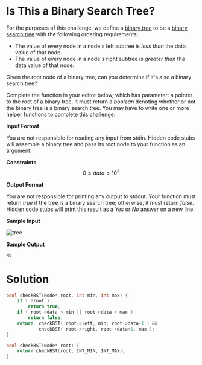 # Is This a Binary Search Tree?

For the purposes of this challenge, we define a [binary tree](https://en.wikipedia.org/wiki/Binary_tree) to be a [binary search tree](https://en.wikipedia.org/wiki/Binary_search_tree) with the following ordering requirements:

- The value of every node in a node's left subtree is *less than* the data value of that node.
- The value of every node in a node's right subtree is *greater than* the data value of that node.

Given the root node of a binary tree, can you determine if it's also a binary search tree?

Complete the function in your editor below, which has parameter: a pointer to the root of a binary tree. It must return a *boolean* denoting whether or not the binary tree is a binary search tree. You may have to write one or more helper functions to complete this challenge.

**Input Format**

You are not responsible for reading any input from stdin. Hidden code stubs will assemble a binary tree and pass its root node to your function as an argument.

**Constraints**
$$
0 \leq data \leq 10^4
$$


**Output Format**

You are not responsible for printing any output to stdout. Your function must return *true* if the tree is a binary search tree; otherwise, it must return *false*. Hidden code stubs will print this result as a *Yes* or *No* answer on a new line.

**Sample Input**

![tree](https://s3.amazonaws.com/hr-challenge-images/8131/1461698192-c9e0fcb28d-BTinput.png)

**Sample Output**

```
No
```



# Solution

```c++
bool checkBST(Node* root, int min, int max) {
    if ( !root ) 
        return true;
    if ( root->data < min || root->data > max )
        return false;
    return 	checkBST( root->left, min, root->data-1 ) && 
       		checkBST( root->right, root->data+1, max );
}

bool checkBST(Node* root) {
    return checkBST(root, INT_MIN, INT_MAX);
}
```

